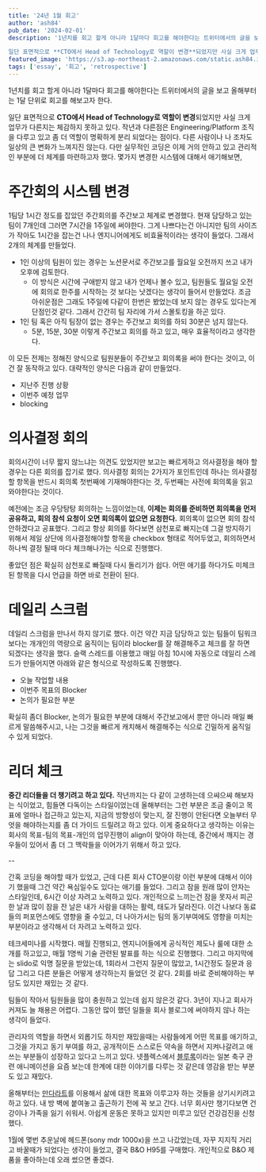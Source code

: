 ```yaml
---
title: '24년 1월 회고'
author: 'ash84'
pub_date: '2024-02-01'
description: '1년치를 회고 할게 아니라 1달마다 회고를 해야한다는 트위터에서의 글을 보고 올해부터는 1달 단위로 회고를 해보고자 한다. 

일단 표면적으로 **CTO에서 Head of Technology로 역할이 변경**되었지만 사실 크게 업무가 다른지는 체감하지 못하고 있다. 작년과 다른점은 Engineering/Platform 조직을 다루고 있고 좀 더 역할이 명확하게 분리 되었다는 점이다.  다른 사람이나 나 조차도 일상의 큰 변화가 느껴지진 않는다. 다만 실무적인 코딩은 이제 거의 안하고 있고 관리적인 부분에 더 체계를 마련하고자'
featured_image: 'https://s3.ap-northeast-2.amazonaws.com/static.ash84.io/images/blog/january-2024-retrospective/artem-maltsev-0CvHQ62gwY8-unsplash-400-600.jpg'
tags: ['essay', '회고', 'retrospective']
---
```


 

1년치를 회고 할게 아니라 1달마다 회고를 해야한다는 트위터에서의 글을 보고 올해부터는 1달 단위로 회고를 해보고자 한다. 

일단 표면적으로 **CTO에서 Head of Technology로 역할이 변경**되었지만 사실 크게 업무가 다른지는 체감하지 못하고 있다. 작년과 다른점은 Engineering/Platform 조직을 다루고 있고 좀 더 역할이 명확하게 분리 되었다는 점이다.  다른 사람이나 나 조차도 일상의 큰 변화가 느껴지진 않는다. 다만 실무적인 코딩은 이제 거의 안하고 있고 관리적인 부분에 더 체계를 마련하고자 했다. 몇가지 변경한 시스템에 대해서 애기해보면, 

# 주간회의 시스템 변경 

1팀당 1시간 정도를 잡았던 주간회의를 주간보고 체계로 변경했다. 현재 담당하고 있는 팀이 7개인데 그러면 7시간을 1주일에 써야한다. 그게 나쁘다는건 아니지만 팀의 사이즈가 작아도 1시간을 잡는건 나나 엔지니어에게도 비효율적이라는 생각이 들었다. 그래서 2개의 체계를 만들었다. 

- 1인 이상의 팀원이 있는 경우는 노션문서로 주간보고를 월요일 오전까지 쓰고 내가 오후에 검토한다. 
	- 이 방식은 시간에 구애받지 않고 내가 언제나 볼수 있고, 팀원들도 월요일 오전에 회의로 한주를 시작하는 것 보다는 낫겠다는 생각이 들어서 만들었다. 조금 아쉬운점은 그래도 1주일에 다같이 한번은 봤었는데 보지 않는 경우도 있다는게 단점인것 같다. 그래서 간간히 팀 자리에 가서 스몰토킹을 하곤 있다. 
- 1인 팀 혹은 아직 팀장이 없는 경우는 주간보고 회의를 하되 30분은 넘지 않는다. 
	- 5분, 15분, 30분 이렇게 주간보고 회의를 하고 있고, 매우 효율적이라고 생각한다. 

이 모든 전제는 정해진 양식으로 팀원분들이 주간보고 회의록을 써야 한다는 것이고, 이건 잘 동작하고 있다. 대략적인 양식은 다음과 같이 만들었다. 
- 지난주 진행 상황 
- 이번주 예정 업무 
- blocking 


# 의사결정 회의 

회의시간이 너무 짧지 않느냐는 의견도 있었지만 보고는 빠르게하고 의사결정을 해야 할 경우는 다른 회의를 잡기로 했다. 의사결정 회의는 2가지가 포인트인데 하나는 의사결정할 항목을 반드시 회의록 첫번째에 기재해야한다는 것, 두번째는 사전에 회의록을 읽고 와야한다는 것이다. 

예전에는 조금 우당탕탕 회의하는 느낌이었는데, **이제는 회의를 준비하면 회의록을 먼저 공유하고, 회의 참석 요청이 오면 회의록이 없으면 요청한다.** 회의록이 없으면 회의 참석 안하겠다고 공표했다. 그리고 항상 회의를 하다보면 삼천포로 빠지는데 그걸 방지하기 위해서 제일 상단에 의사결정해야할 항목을 checkbox 형태로 적어두었고, 회의하면서 하나씩 결정 될때 마다 체크해나가는 식으로 진행했다. 

좋았던 점은 확실히 삼천포로 빠질때 다시 돌리기가 쉽다. 어떤 애기를 하다가도 미체크된 항목을 다시 언급을 하면 바로 전환이 된다. 

# 데일리 스크럼 

데일리 스크럼을 만나서 하지 않기로 했다. 이건 약간 지금 담당하고 있는 팀들이 팀워크 보다는 개개인의 역량으로 움직이는 팀이라 blocker를 잘 해결해주고 체크를 잘 하면 되겠다는 생각을 했다. 슬랙 스레드를 이용했고 매일 아침 10시에 자동으로 데일리 스레드가 만들어지면 아래와 같은 형식으로 작성하도록 진행했다. 
- 오늘 작업할 내용 
- 이번주 목표의 Blocker 
- 논의가 필요한 부분 

확실히 좀더 Blocker, 논의가 필요한 부분에 대해서 주간보고에서 뿐만 아니라 매일 빠르게 말씀해주시고, 나는 그것을 빠르게 캐치해서 해결해주는 식으로 긴밀하게 움직일 수 있게 되었다.


# 리더 체크 

**중간 리더들을 더 챙기려고 하고 있다.** 작년까지는 다 같이 고생하는데 으쌰으쌰 해보자는 식이었고, 힘들면 다독이는 스타일이었는데 올해부터는 그런 부분은 조금 줄이고 목표에 얼마나 접근하고 있는지, 지금의 방향성이 맞는지, 잘 진행이 안된다면 오늘부터 무엇을 해야하는지를 좀 더 가이드 드릴려고 하고 있다. 이게 중요하다고 생각하는 이유는 회사의 목표-팀의 목표-개인의 업무진행이 align이 맞아야 하는데, 중간에서 깨지는 경우들이 있어서 좀 더 그 맥락들을 이어가기 위해서 하고 있다. 


-- 

간혹 코딩을 해야할 때가 있었고, 근데 다른 회사 CTO분이랑 이런 부분에 대해서 이야기 했을때 그건 약간 욕심일수도 있다는 애기를 들었다. 그리고 잠을 원래 많이 안자는 스타일인데, 6시간 이상 자려고 노력하고 있다. 개인적으로 느끼는건 잠을 못자서 피곤한 날과 많이 잠을 잔 날은 내가 사람을 대하는 활력, 태도가 달라진다. 이건 나보다 동료들의 퍼포먼스에도 영향을 줄 수있고, 더 나아가서는 팀의 동기부여에도 영향을 미치는 부분이라고 생각해서 더 자려고 노력하고 있다. 

테크세미나를 시작했다. 매월 진행되고, 엔지니어들에게 공식적인 제도나 룰에 대한 소개를 하고있고, 매월 1명씩 기술 관련된 발표를 하는 식으로 진행했다. 그리고 마지막에는 slido로 익명 질문을 받았는데, 1회라서 그런지 질문이 많았고, 1시간정도 질문과 응답 그리고 다른 분들은 어떻게 생각하는지 들었던 것 같다. 2회를 바로 준비해야하는 부담도 있지만 재밌는 것 같다. 

팀들이 작아서 팀원들을 많이 충원하고 있는데 쉽지 않은것 같다. 3년이 지나고 회사가 커져도 늘 채용은 어렵다. 그동안 많이 했던 일들을 회사 블로그에 써야하지 않나 하는 생각이 들었다. 

관리자의 역할을 하면서 외롭기도 하지만 재밌을때는 사람들에게 어떤 목표를 애기하고, 그것을 가지고 동기 부여를 하고, 공개적이든 스스로든 약속을 하면서 지켜나갈려고 애쓰는 부분들이 성장하고 있다고 느끼고 있다. 넷플렉스에서 [블루록](https://namu.wiki/w/%EB%B8%94%EB%A3%A8%20%EB%A1%9D)이라는 일본 축구 관련 애니메이션을 요즘 보는데 한계에 대한 이야기를 다루는 것 같은데 영감을 받는 부분도 있고 재밌다. 

올해부터는 [만다라트](https://mandalart.ddongule.com/)를 이용해서 삶에 대한 목표와 이루고자 하는 것들을 상기시키려고 하고 있다. 내 방 벽에 붙여놓고 출근하기 전에 꼭 보고 간다. 너무 회사만 챙기다보면 건강이나 가족을 잃기 쉬워서. 아쉽게 운동은 못하고 있지만 미루고 있던 건강검진을 신청했다. 

1월에 몇번 추운날에 헤드폰(sony mdr 1000x)을 쓰고 나갔었는데, 자꾸 지지직 거리고  바꿀때가 되었다는 생각이 들었고, 결국 B&O H95를 구매했다. 개인적으로 B&O 제품을 좋아하는데 오래 썼으면 좋겠다.
